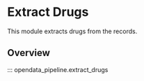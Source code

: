 # Extract Drugs

This module extracts drugs from the records.

## Overview

::: opendata_pipeline.extract_drugs